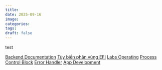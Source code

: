 ```yaml
---
title:
date: 2025-09-16
image:
categories:
tags:
draft: false
---
```


test

<!--more-->

[Backend Documentation](/posts/backend-documentation)
[Tùy biến phân vùng EFI](/posts/tuy-bien-phan-vung-efi)
[Labs Operating](/posts/labs-operating)
[Process Control Block](/posts/process-control-block)
[Error Handler](/posts/error-handler)
[App Development](/posts/app-development)